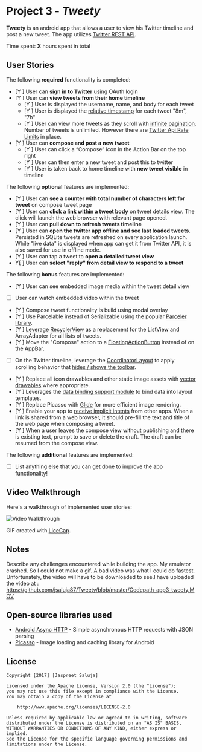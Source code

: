 # Project 3 - *Tweety*

**Tweety** is an android app that allows a user to view his Twitter timeline and post a new tweet. The app utilizes [Twitter REST API](https://dev.twitter.com/rest/public).

Time spent: **X** hours spent in total

## User Stories

The following **required** functionality is completed:

* [Y ]	User can **sign in to Twitter** using OAuth login
* [Y ]	User can **view tweets from their home timeline**
  * [Y ] User is displayed the username, name, and body for each tweet
  * [Y ] User is displayed the [relative timestamp](https://gist.github.com/nesquena/f786232f5ef72f6e10a7) for each tweet "8m", "7h"
  * [Y ] User can view more tweets as they scroll with [infinite pagination](http://guides.codepath.com/android/Endless-Scrolling-with-AdapterViews-and-RecyclerView). Number of tweets is unlimited.
    However there are [Twitter Api Rate Limits](https://dev.twitter.com/rest/public/rate-limiting) in place.
* [Y ] User can **compose and post a new tweet**
  * [Y ] User can click a “Compose” icon in the Action Bar on the top right
  * [Y ] User can then enter a new tweet and post this to twitter
  * [Y ] User is taken back to home timeline with **new tweet visible** in timeline

The following **optional** features are implemented:

* [Y ] User can **see a counter with total number of characters left for tweet** on compose tweet page
* [Y ] User can **click a link within a tweet body** on tweet details view. The click will launch the web browser with relevant page opened.
* [Y ] User can **pull down to refresh tweets timeline**
* [Y ] User can **open the twitter app offline and see last loaded tweets**. Persisted in SQLite tweets are refreshed on every application launch. While "live data" is displayed when app can get it from Twitter API, it is also saved for use in offline mode.
* [Y ] User can tap a tweet to **open a detailed tweet view**
* Y[ ] User can **select "reply" from detail view to respond to a tweet**

The following **bonus** features are implemented:

* [Y ] User can see embedded image media within the tweet detail view
* [ ] User can watch embedded video within the tweet
* [Y ] Compose tweet functionality is build using modal overlay
* [Y ] Use Parcelable instead of Serializable using the popular [Parceler library](http://guides.codepath.com/android/Using-Parceler).
* [Y ] [Leverage RecyclerView](http://guides.codepath.com/android/Using-the-RecyclerView) as a replacement for the ListView and ArrayAdapter for all lists of tweets.
* [Y ] Move the "Compose" action to a [FloatingActionButton](https://github.com/codepath/android_guides/wiki/Floating-Action-Buttons) instead of on the AppBar.
* [ ] On the Twitter timeline, leverage the [CoordinatorLayout](http://guides.codepath.com/android/Handling-Scrolls-with-CoordinatorLayout#responding-to-scroll-events) to apply scrolling behavior that [hides / shows the toolbar](http://guides.codepath.com/android/Using-the-App-ToolBar#reacting-to-scroll).
* [Y ] Replace all icon drawables and other static image assets with [vector drawables](http://guides.codepath.com/android/Drawables#vector-drawables) where appropriate.
* [Y ] Leverages the [data binding support module](http://guides.codepath.com/android/Applying-Data-Binding-for-Views) to bind data into layout templates.
* [Y ] Replace Picasso with [Glide](http://inthecheesefactory.com/blog/get-to-know-glide-recommended-by-google/en) for more efficient image rendering.
* [Y ] Enable your app to [receive implicit intents](http://guides.codepath.com/android/Using-Intents-to-Create-Flows#receiving-implicit-intents) from other apps.  When a link is shared from a web browser, it should pre-fill the text and title of the web page when composing a tweet.
* [Y ] When a user leaves the compose view without publishing and there is existing text, prompt to save or delete the draft.  The draft can be resumed from the compose view.

The following **additional** features are implemented:

* [ ] List anything else that you can get done to improve the app functionality!

## Video Walkthrough

Here's a walkthrough of implemented user stories:

<img src='http://i.imgur.com/link/to/your/gif/file.gif' title='Video Walkthrough' width='' alt='Video Walkthrough' />

GIF created with [LiceCap](http://www.cockos.com/licecap/).

## Notes

Describe any challenges encountered while building the app.
My emulator crashed. So I could not make a gif. A bad video was what I could do fastest. Unfortunately, the video will have to be downloaded to see.I have uploaded the video at :
https://github.com/jsaluja87/Tweety/blob/master/Codepath_app3_tweety.MOV


## Open-source libraries used

- [Android Async HTTP](https://github.com/loopj/android-async-http) - Simple asynchronous HTTP requests with JSON parsing
- [Picasso](http://square.github.io/picasso/) - Image loading and caching library for Android

## License

    Copyright [2017] [Jaspreet Saluja]

    Licensed under the Apache License, Version 2.0 (the "License");
    you may not use this file except in compliance with the License.
    You may obtain a copy of the License at

        http://www.apache.org/licenses/LICENSE-2.0

    Unless required by applicable law or agreed to in writing, software
    distributed under the License is distributed on an "AS IS" BASIS,
    WITHOUT WARRANTIES OR CONDITIONS OF ANY KIND, either express or implied.
    See the License for the specific language governing permissions and
    limitations under the License.

